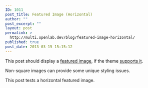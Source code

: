 ```yaml
---
ID: 1011
post_title: Featured Image (Horizontal)
author: ""
post_excerpt: ""
layout: post
permalink: >
  http://multi.openlab.dev/blog/featured-image-horizontal/
published: true
post_date: 2013-03-15 15:15:12
---
```

This post should display a <a title="Featured Images" href="http://en.support.wordpress.com/featured-images/#setting-a-featured-image" target="_blank">featured image</a>, if the theme <a title="Post Thumbnails" href="http://codex.wordpress.org/Post_Thumbnails" target="_blank">supports it</a>.

Non-square images can provide some unique styling issues.

This post tests a horizontal featured image.